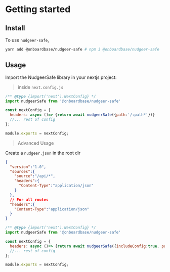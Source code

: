 # Getting started

## Install

To use `nudgeer-safe`,

```bash
yarn add @onboardbase/nudgeer-safe # npm i @onboardbase/nudgeer-safe
```

## Usage

Import the NudgeerSafe library in your nextjs project:

> inside `next.config.js`

```js
/** @type {import('next').NextConfig} */
import nudgeerSafe from '@onboardbase/nudgeer-safe'

const nextConfig = {
  headers: async ()=> {return await nudgeerSafe({path:'/:path*'})}
  //... rest of config
};

module.exports = nextConfig;

```

> Advanced Usage

Create a `nudgeer.json` in the root dir

```json
{
  "version":"1.0",
  "sources":{
    "source":"/api/*",
    "headers":{
      "Content-Type":"application/json"
    }
  },
  // For all routes
  "headers":{
    "Content-Type":"application/json"
  }
}
```

```js
/** @type {import('next').NextConfig} */
import nudgeerSafe from '@onboardbase/nudgeer-safe'

const nextConfig = {
  headers: async ()=> {return await nudgeerSafe({includeConfig:true, path:'/:path*'})}
  //... rest of config
};

module.exports = nextConfig;
```
